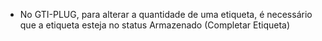 * No GTI-PLUG, para alterar a quantidade de uma etiqueta, é necessário que a etiqueta esteja no status Armazenado (Completar Etiqueta)